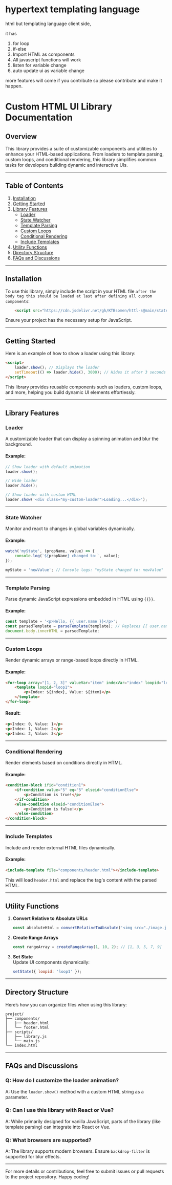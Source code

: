 # hypertext templating language
html but templating language client side, 

it has 
1) for loop
2) if-else
3) Import HTML as components
4) All javascript functions will work
5) listen for variable change
6) auto update ui as variable change

more features will come if you contribute
so please contribute and make it happen.
# Custom HTML UI Library Documentation

## Overview

This library provides a suite of customizable components and utilities to enhance your HTML-based applications. From loaders to template parsing, custom loops, and conditional rendering, this library simplifies common tasks for developers building dynamic and interactive UIs.

---

## Table of Contents

1. [Installation](#installation)  
2. [Getting Started](#getting-started)  
3. [Library Features](#library-features)  
    - [Loader](#loader)  
    - [State Watcher](#state-watcher)  
    - [Template Parsing](#template-parsing)  
    - [Custom Loops](#custom-loops)  
    - [Conditional Rendering](#conditional-rendering)  
    - [Include Templates](#include-templates)  
4. [Utility Functions](#utility-functions)  
5. [Directory Structure](#directory-structure)  
6. [FAQs and Discussions](#faqs-and-discussions)  

---

## Installation

To use this library, simply include the script in your HTML file `after the body tag this should be loaded at last after defining all custom components`:

```html
    <script src="https://cdn.jsdelivr.net/gh/KTBsomen/httl-s@main/statejs.js"></script>
```

Ensure your project has the necessary setup for JavaScript.

---

## Getting Started

Here is an example of how to show a loader using this library:

```html
<script>
    loader.show(); // Displays the loader
    setTimeout(() => loader.hide(), 3000); // Hides it after 3 seconds
</script>
```

This library provides reusable components such as loaders, custom loops, and more, helping you build dynamic UI elements effortlessly.

---

## Library Features

### Loader

A customizable loader that can display a spinning animation and blur the background.

#### Example:

```javascript
// Show loader with default animation
loader.show();

// Hide loader
loader.hide();

// Show loader with custom HTML
loader.show('<div class="my-custom-loader">Loading...</div>');
```

---

### State Watcher

Monitor and react to changes in global variables dynamically.

#### Example:

```javascript
watch('myState', (propName, value) => {
    console.log(`${propName} changed to:`, value);
});

myState = 'newValue'; // Console logs: "myState changed to: newValue"
```

---

### Template Parsing

Parse dynamic JavaScript expressions embedded in HTML using `{{}}`.

#### Example:

```javascript
const template = '<p>Hello, {{ user.name }}</p>';
const parsedTemplate = parseTemplate(template); // Replaces {{ user.name }} with its evaluated value
document.body.innerHTML = parsedTemplate;
```

---

### Custom Loops

Render dynamic arrays or range-based loops directly in HTML.

#### Example:

```html
<for-loop array="[1, 2, 3]" valueVar="item" indexVar="index" loopid="loop1">
    <template loopid="loop1">
        <p>Index: ${index}, Value: ${item}</p>
    </template>
</for-loop>
```

#### Result:

```html
<p>Index: 0, Value: 1</p>
<p>Index: 1, Value: 2</p>
<p>Index: 2, Value: 3</p>
```

---

### Conditional Rendering

Render elements based on conditions directly in HTML.

#### Example:

```html
<condition-block ifid="condition1">
    <if-condition value="5" eq="5" elseid="conditionElse">
        <p>Condition is true!</p>
    </if-condition>
    <else-condition elseid="conditionElse">
        <p>Condition is false!</p>
    </else-condition>
</condition-block>
```

---

### Include Templates

Include and render external HTML files dynamically.

#### Example:

```html
<include-template file="components/header.html"></include-template>
```

This will load `header.html` and replace the tag's content with the parsed HTML.

---

## Utility Functions

1. **Convert Relative to Absolute URLs**  
   ```javascript
   const absoluteHtml = convertRelativeToAbsolute('<img src="./image.jpg">', 'https://example.com/');
   ```

2. **Create Range Arrays**  
   ```javascript
   const rangeArray = createRangeArray(1, 10, 2); // [1, 3, 5, 7, 9]
   ```

3. **Set State**  
   Update UI components dynamically:  
   ```javascript
   setState({ loopid: 'loop1' });
   ```

---

## Directory Structure

Here’s how you can organize files when using this library:

```
project/
├── components/
│   ├── header.html
│   └── footer.html
├── scripts/
│   ├── library.js
│   └── main.js
└── index.html
```

---

## FAQs and Discussions

### Q: How do I customize the loader animation?  
A: Use the `loader.show()` method with a custom HTML string as a parameter.

### Q: Can I use this library with React or Vue?  
A: While primarily designed for vanilla JavaScript, parts of the library (like template parsing) can integrate into React or Vue.

### Q: What browsers are supported?  
A: The library supports modern browsers. Ensure `backdrop-filter` is supported for blur effects.

---

For more details or contributions, feel free to submit issues or pull requests to the project repository. Happy coding!
